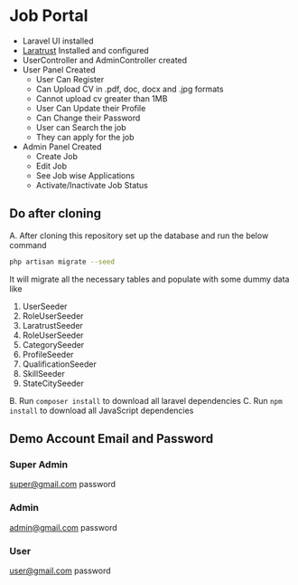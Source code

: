 # Job Portal

- Laravel UI installed
- [Laratrust](https://laratrust.santigarcor.me/docs/6.x/) Installed and configured
- UserController and AdminController created
- User Panel Created
  - User Can Register
  - Can Upload CV in .pdf, doc, docx and .jpg formats
  - Cannot upload cv greater than 1MB
  - User Can Update their Profile
  - Can Change their Password
  - User can Search the job
  - They can apply for the job
- Admin Panel Created
  - Create Job
  - Edit Job
  - See Job wise Applications
  - Activate/Inactivate Job Status

## Do after cloning
A. After cloning this repository set up the database and run the below command
```bash
php artisan migrate --seed
```
It will migrate all the necessary tables and populate with some dummy data like

1. UserSeeder
1. RoleUserSeeder
1. LaratrustSeeder
1. RoleUserSeeder
1. CategorySeeder
1. ProfileSeeder
1. QualificationSeeder
1. SkillSeeder
1. StateCitySeeder

B. Run `composer install` to download all laravel dependencies
C. Run `npm install` to download all JavaScript dependencies


## Demo Account Email and Password

### Super Admin

super@gmail.com
password

### Admin
admin@gmail.com
password


### User
user@gmail.com
password
